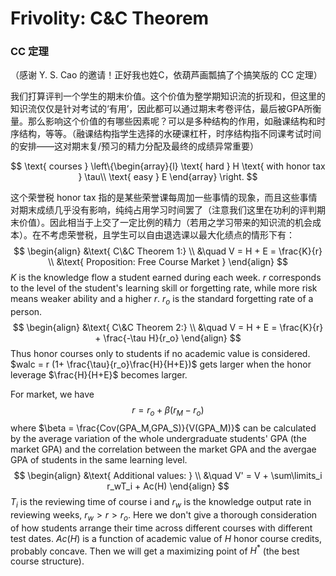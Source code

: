# Frivolity: C\&C Theorem

### CC 定理

（感谢 Y. S. Cao 的邀请！正好我也姓C，依葫芦画瓢搞了个搞笑版的 CC 定理）

我们打算评判一个学生的期末价值。这个价值为整学期知识流的折现和，但这里的知识流仅仅是针对考试的‘有用’，因此都可以通过期末考卷评估，最后被GPA所衡量。那么影响这个价值的有哪些因素呢？可以是多种结构的作用，如融课结构和时序结构，等等。（融课结构指学生选择的水硬课杠杆，时序结构指不同课考试时间的安排——这对期末复/预习的精力分配及最终的成绩异常重要）

$$
\text{ courses } \left\{\begin{array}{l}
\text{ hard } H \text{ with honor tax } \tau\\
\text{ easy } E
\end{array} \right.
$$

这个荣誉税 honor tax 指的是某些荣誉课每周加一些事情的现象，而且这些事情对期末成绩几乎没有影响，纯纯占用学习时间罢了（注意我们这里在功利的评判期末价值）。因此相当于上交了一定比例的精力（若用之学习带来的知识流的机会成本）。在不考虑荣誉税，且学生可以自由退选课以最大化绩点的情形下有：
$$
\begin{align}
&\text{ C\&C Theorem 1:} \\
&\quad V = H + E = \frac{K}{r} \\
&\text{ Proposition: Free Course Market }
\end{align}
$$
$K$ is the knowledge flow a student earned during each week. $r$ corresponds to the level of the student's learning skill or forgetting rate, while more risk means weaker ability and a higher $r$.  $r_o$ is the standard forgetting rate of a person.
$$
\begin{align}
&\text{ C\&C Theorem 2:} \\
&\quad V = H + E = \frac{K}{r} + \frac{-\tau H}{r_o}
\end{align}
$$
Thus honor courses only to students if no academic value is considered. $walc = r (1+ \frac{\tau}{r_o}\frac{H}{H+E})$ gets larger when the honor leverage $\frac{H}{H+E}$ becomes larger.

For market, we have
$$
r = r_o + \beta(r_M-r_o)
$$
where $\beta = \frac{Cov(GPA_M,GPA_S)}{V(GPA_M)}$ can be calculated by the average variation of the whole undergraduate students' GPA (the market GPA) and the correlation between the market GPA and the avergae GPA of students in the same learning level.
$$
\begin{align}
&\text{ Additional values: } \\
&\quad V' = V + \sum\limits_i r_wT_i + Ac(H)
\end{align}
$$
$T_i$ is the reviewing time of course i and $r_w$ is the knowledge output rate in reviewing weeks, $r_w > r > r_o$. Here we don't give a thorough consideration of how students arrange their time across different courses with different test dates. $Ac(H)$ is a function of academic value of $H$ honor course credits, probably concave. Then  we will get a maximizing point of $H^*$ (the best course structure).
